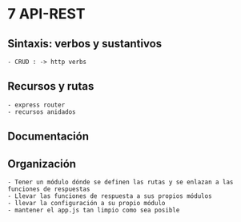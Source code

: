# 7 API-REST

## Sintaxis: verbos y sustantivos
	- CRUD : -> http verbs
## Recursos y rutas
	- express router
	- recursos anidados
## Documentación

## Organización
	
	- Tener un módulo dónde se definen las rutas y se enlazan a las funciones de respuestas
	- Llevar las funciones de respuesta a sus propios módulos
	- llevar la configuración a su propio módulo
	- mantener el app.js tan limpio como sea posible
